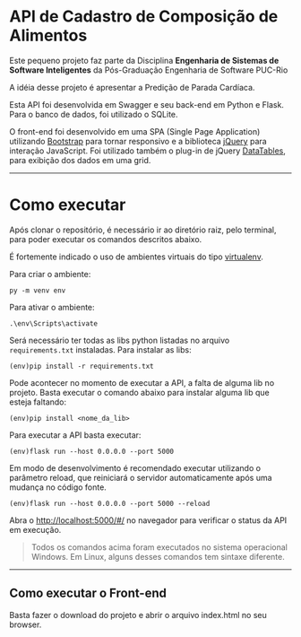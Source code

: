 # API de Cadastro de Composição de Alimentos

Este pequeno projeto faz parte da Disciplina **Engenharia de Sistemas de Software Inteligentes** da Pós-Graduação Engenharia de Software PUC-Rio

A idéia desse projeto é apresentar a Predição de Parada Cardíaca. 

Esta API foi desenvolvida em Swagger e seu back-end em Python e Flask. Para o banco de dados, foi utilizado o SQLite.

O front-end foi desenvolvido em uma SPA (Single Page Application) utilizando [Bootstrap](https://getbootstrap.com/) para tornar responsivo e a biblioteca [jQuery](https://jquery.com/) para interação JavaScript. Foi utilizado também o plug-in de jQuery [DataTables](https://datatables.net/), para exibição dos dados em uma grid.  


---
# Como executar 
Após clonar o repositório, é necessário ir ao diretório raiz, pelo terminal, para poder executar os comandos descritos abaixo.

É fortemente indicado o uso de ambientes virtuais do tipo [virtualenv](https://virtualenv.pypa.io/en/latest/installation.html).

Para criar o ambiente:
```
py -m venv env
```
Para ativar o ambiente:
```
.\env\Scripts\activate
```
Será necessário ter todas as libs python listadas no arquivo `requirements.txt` instaladas.
Para instalar as libs:
```
(env)pip install -r requirements.txt
```
Pode acontecer no momento de executar a API, a falta de alguma lib no projeto. Basta executar o comando abaixo para instalar alguma lib que esteja faltando:
```
(env)pip install <nome_da_lib>
```
Para executar a API  basta executar:

```
(env)flask run --host 0.0.0.0 --port 5000
```
Em modo de desenvolvimento é recomendado executar utilizando o parâmetro reload, que reiniciará o servidor
automaticamente após uma mudança no código fonte. 

```
(env)flask run --host 0.0.0.0 --port 5000 --reload
```

Abra o [http://localhost:5000/#/](http://localhost:5000/#/) no navegador para verificar o status da API em execução.

> Todos os comandos acima foram executados no sistema operacional Windows. Em Linux, alguns desses comandos tem sintaxe diferente.

---
## Como executar o Front-end

Basta fazer o download do projeto e abrir o arquivo index.html no seu browser.



